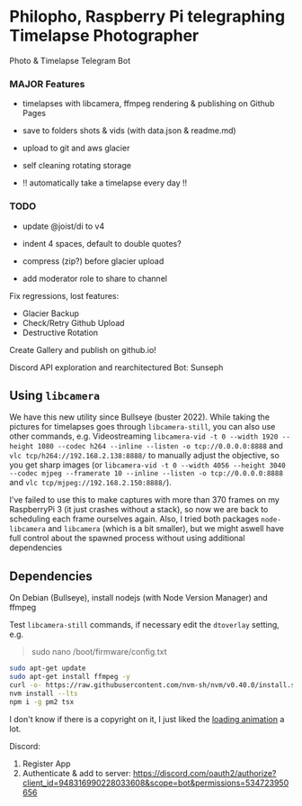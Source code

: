 # Philopho, Raspberry Pi telegraphing Timelapse Photographer

Photo & Timelapse Telegram Bot

### MAJOR Features

- timelapses with libcamera, ffmpeg rendering & publishing on Github Pages

- save to folders shots & vids (with data.json & readme.md)
- upload to git and aws glacier
- self cleaning rotating storage

- !! automatically take a timelapse every day !!

### TODO

- update @joist/di to v4
- indent 4 spaces, default to double quotes?

- compress (zip?) before glacier upload
- add moderator role to share to channel

Fix regressions, lost features:

- Glacier Backup
- Check/Retry Github Upload
- Destructive Rotation

Create Gallery and publish on github.io!

Discord API exploration and rearchitectured Bot: Sunseph

## Using `libcamera`

We have this new utility since Bullseye (buster 2022).
While taking the pictures for timelapses goes through `libcamera-still`, you can also use other commands,
e.g. Videostreaming `libcamera-vid -t 0 --width 1920 --height 1080 --codec h264 --inline --listen -o tcp://0.0.0.0:8888`
and `vlc tcp/h264://192.168.2.138:8888/` to manually adjust the objective, so you get sharp images (or `libcamera-vid -t 0 --width 4056 --height 3040 --codec mjpeg --framerate 10 --inline --listen -o tcp://0.0.0.0:8888` and `vlc tcp/mjpeg://192.168.2.150:8888/`).

I've failed to use this to make captures with more than 370 frames on my RaspberryPi 3 (it just crashes without a stack), so now we are back to scheduling each frame ourselves again. Also, I tried both packages `node-libcamera` and `libcamera` (which is a bit smaller), but we might aswell have full control about the spawned process without using additional dependencies

## Dependencies

On Debian (Bullseye),
install nodejs (with Node Version Manager) and ffmpeg

Test `libcamera-still` commands, if necessary edit the `dtoverlay` setting, e.g.

> sudo nano /boot/firmware/config.txt

```sh
sudo apt-get update
sudo apt-get install ffmpeg -y
curl -o- https://raw.githubusercontent.com/nvm-sh/nvm/v0.40.0/install.sh | bash
nvm install --lts
npm i -g pm2 tsx
```

I don't know if there is a copyright on it, I just liked the [loading animation](https://smashinghub.com/10-cool-loading-animated-gif.htm) a lot.

Discord:

1. Register App
2. Authenticate & add to server: https://discord.com/oauth2/authorize?client_id=948316990228033608&scope=bot&permissions=534723950656
